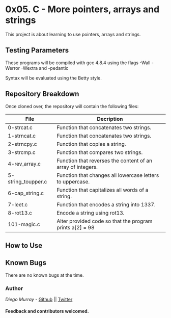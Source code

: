 # 0x05. C - More pointers, arrays and strings

This project is about learning to use pointers, arrays and strings.

## Testing Parameters

These programs will be compiled with gcc 4.8.4 using the flags -Wall -Werror -Wextra and -pedantic

Syntax will be evaluated using the Betty style.

## Repository Breakdown
Once cloned over, the repository will contain the following files:

|   **File**    |  **Decription**                       |
|---------------|---------------------------------------|
| 0-strcat.c | Function that concatenates two strings. |
| 1-strncat.c | Function that concatenates two strings. |
| 2-strncpy.c | Function that copies a string. |
| 3-strcmp.c | Function that compares two strings. |
| 4-rev_array.c | Function that reverses the content of an array of integers. |
| 5-string_toupper.c | Function that changes all lowercase letters to uppercase. |
| 6-cap_string.c | Function that capitalizes all words of a string. |
| 7-leet.c | Function that encodes a string into 1337. |
| 8-rot13.c | Encode a string using rot13. |
| 101-magic.c | Alter provided code so that the program prints a[2] = 98 |

## How to Use

## Known Bugs
There are no known bugs at the time.

### Author
*Diego Murray* - [Github](https://github.com/dmurr) || [Twitter](https://twitter.com/diegocmurray)


#### Feedback and contributors welcomed.